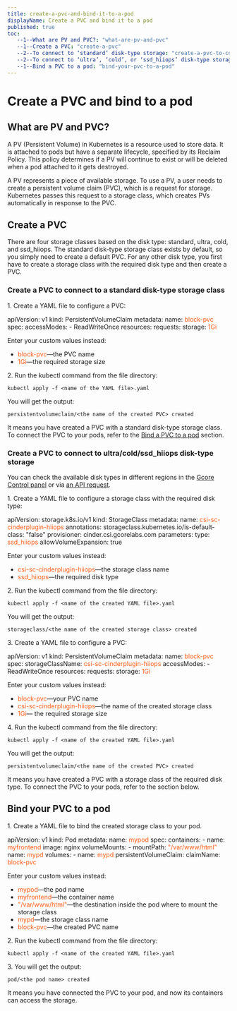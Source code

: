 ```yaml
---
title: create-a-pvc-and-bind-it-to-a-pod
displayName: Create a PVC and bind it to a pod
published: true
toc:
   --1--What are PV and PVC?: "what-are-pv-and-pvc"
   --1--Create a PVC: "create-a-pvc"
   --2--To connect to ‘standard’ disk-type storage: "create-a-pvc-to-connect-to-a-standard-disk-type-storage-class"
   --2--To connect to ‘ultra’, ‘cold’, or ‘ssd_hiiops’ disk-type storage: "create-a-pvc-to-connect-to-ultra-cold-ssd-hiiops-disk-type-storage"
   --1--Bind a PVC to a pod: "bind-your-pvc-to-a-pod"
---
```

# Create a PVC and bind to a pod
  
## What are PV and PVC?

A PV (Persistent Volume) in Kubernetes is a resource used to store data. It is attached to pods but have a separate lifecycle, specified by its Reclaim Policy. This policy determines if a PV will continue to exist or will be deleted when a pod attached to it gets destroyed.

A PV represents a piece of available storage. To use a PV, a user needs to create a persistent volume claim (PVC), which is a request for storage. Kubernetes passes this request to a storage class, which creates PVs automatically in response to the PVC.

## Create a PVC

There are four storage classes based on the disk type: standard, ultra, cold, and ssd\_hiiops. The standard disk-type storage class exists by default, so you simply need to create a default PVC. For any other disk type, you first have to create a storage class with the required disk type and then create a PVC.

### Create a PVC to connect to a standard disk-type storage class

1\. Create a YAML file to configure a PVC:

<code-block>
apiVersion: v1  
kind: PersistentVolumeClaim  
metadata:  
  name: <span style="color:#FF5913">block-pvc</span>  
spec:  
  accessModes:  
    - ReadWriteOnce  
  resources:  
    requests:  
      storage: <span style="color:#FF5913">1Gi</span>
</code-block>

Enter your custom values instead:

- <span style="color:#FF5913">block-pvc</span>—the PVC name  
- <span style="color:#FF5913">1Gi</span>—the required storage size

2\. Run the kubectl command from the file directory:

```
kubectl apply -f <name of the YAML file>.yaml
```

You will get the output:

```
persistentvolumeclaim/<the name of the created PVC> created
```

It means you have created a PVC with a standard disk-type storage class. To connect the PVC to your pods, refer to the [Bind a PVC to a pod](bind-your-pvc-to-a-pod) section.

### Create a PVC to connect to ultra/cold/ssd_hiiops disk-type storage

You can check the available disk types in different regions in the <a href="https://cloud.gcore.com/cloud/projects/list" target="_blank">Gcore Control panel</a> or via <a href="https://apidocs.gcore.com/cloud" target="_blank">an API request</a>.

1\. Create a YAML file to configure a storage class with the required disk type:

<code-block>
apiVersion: storage.k8s.io/v1  
kind: StorageClass  
metadata:  
  name: <span style="color:#FF5913">csi-sc-cinderplugin-hiiops</span>  
  annotations:  
    storageclass.kubernetes.io/is-default-class: "false"  
provisioner: cinder.csi.gcorelabs.com  
parameters:  
  type: <span style="color:#FF5913">ssd_hiiops</span>  
allowVolumeExpansion: true
</code-block>

Enter your custom values instead:

- <span style="color:#FF5913">csi-sc-cinderplugin-hiiops</span>—the storage class name  
- <span style="color:#FF5913">ssd_hiiops</span>—the required disk type

2\. Run the kubectl command from the file directory:

```
kubectl apply -f <name of the created YAML file>.yaml
```

You will get the output:

```
storageclass/<the name of the created storage class> created
```

3\. Create a YAML file to configure a PVC:

<code-block>
apiVersion: v1  
kind: PersistentVolumeClaim  
metadata:  
  name: <span style="color:#FF5913">block-pvc</span>  
spec:  
  storageClassName: <span style="color:#FF5913">csi-sc-cinderplugin-hiiops</span>  
  accessModes:  
    - ReadWriteOnce  
  resources:  
    requests:  
      storage: <span style="color:#FF5913">1Gi</span>
</code-block>

Enter your custom values instead:

- <span style="color:#FF5913">block-pvc</span>—your PVC name  
- <span style="color:#FF5913">csi-sc-cinderplugin-hiiops</span>—the name of the created storage class  
- <span style="color:#FF5913">1Gi</span>— the required storage size

4\. Run the kubectl command from the file directory:

```
kubectl apply -f <name of the created YAML file>.yaml
```

You will get the output:

```
persistentvolumeclaim/<the name of the created PVC> created
```

It means you have created a PVC with a storage class of the required disk type. To connect the PVC to your pods, refer to the section below.

## Bind your PVC to a pod

1\. Create a YAML file to bind the created storage class to your pod.

<code-block>
apiVersion: v1  
kind: Pod  
metadata:  
  name: <span style="color:#FF5913">mypod</span>
spec:  
  containers:  
    - name: <span style="color:#FF5913">myfrontend</span>
      image: nginx  
      volumeMounts:  
        - mountPath: <span style="color:#FF5913">"/var/www/html"</span>
          name: <span style="color:#FF5913">mypd</span>
  volumes:  
    - name: <span style="color:#FF5913">mypd</span>
      persistentVolumeClaim:  
        claimName: <span style="color:#FF5913">block-pvc</span>
</code-block>

Enter your custom values instead:

- <span style="color:#FF5913">mypod</span>—the pod name  
- <span style="color:#FF5913">myfrontend</span>—the container name  
- <span style="color:#FF5913">"/var/www/html"</span>—the destination inside the pod where to mount the storage class  
- <span style="color:#FF5913">mypd</span>—the storage class name  
- <span style="color:#FF5913">block-pvc</span>—the created PVC name

2\. Run the kubectl command from the file directory:

```
kubectl apply -f <name of the created YAML file>.yaml
```

3\. You will get the output:

```
pod/<the pod name> created
```

It means you have connected the PVC to your pod, and now its containers can access the storage.